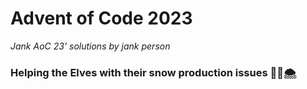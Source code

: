# Advent of Code 2023

*Jank AoC 23' solutions by jank person*

### Helping the Elves with their snow production issues 🧝‍❄🌨
